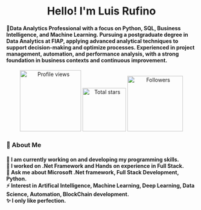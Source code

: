 


</h1>
<h1 align="center">Hello! I'm Luis Rufino</h1>

<h4 align="left">🌟Data Analytics Professional with a focus on Python, SQL, Business Intelligence, and Machine Learning. Pursuing a postgraduate degree in Data Analytics at FIAP, applying advanced analytical techniques to support decision-making and optimize processes. Experienced in project management, automation, and performance analysis, with a strong foundation in business contexts and continuous improvement.</h4>

 <div align="center">
<a href="https://github.com/luishrufino">
  <img width="162px" 
       src="https://komarev.com/ghpvc/?username=luishrufino&label=Profile%20views&color=318CE7&style=for-the-badge" 
       alt="Profile views" /></a>
<a href="https://api.github-star-counter.workers.dev/user/luishrufino">
  <img width="115px" 
       alt="Total stars" 
       title="Total stars on GitHub" 
       src="https://custom-icon-badges.herokuapp.com/badge/dynamic/json?logo=star&color=318CE7&labelColor=505050&label=Stars&style=for-the-badge&query=%24.stars&url=https://api.github-star-counter.workers.dev/user/luishrufino" /></a>
<a href="https://github.com/JoshuaThadi?tab=followers">
  <img width="147px" 
       alt="Followers" 
       title="Follow me on GitHub" 
       src="https://custom-icon-badges.herokuapp.com/github/followers/luishrufino?color=318CE7&labelColor=505050&style=for-the-badge&logo=person-add&label=Followers&logoColor=white" /></a>
 </div>



<!-- about me -->
 <h3 align="left">💫 About Me</h3>



<!--<p align="left"> <a href="https://twitter.com/" target="blank"><img src="https://img.shields.io/twitter/follow/?logo=twitter&style=for-the-badge" alt="" /></a> </p>
<div align="left">-->
<h4> 
  🌱 I am currently working on and developing my programming skills.</br>
 🔭 I worked on .Net Framework and Hands on experience in Full Stack.</br>
 💬 Ask me about Microsoft .Net framework, Full Stack Development, Python.</br>
 ⚡ Interest in Artifical Intelligence, Machine Learning, Deep Learning, Data Science, Automation, BlockChain development.</br>
 ✨ I only like perfection.</h4> <div align="left"> 
